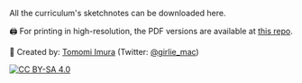 All the curriculum's sketchnotes can be downloaded here.

🖨 For printing in high-resolution, the PDF versions are available at [this repo](https://github.com/girliemac/a-picture-is-worth-a-1000-words/tree/main/ml).

🎨 Created by: [Tomomi Imura](https://github.com/girliemac) (Twitter: [@girlie_mac](https://twitter.com/girlie_mac))

[![CC BY-SA 4.0](https://img.shields.io/badge/License-CC%20BY--SA%204.0-lightgrey.svg)](https://creativecommons.org/licenses/by-sa/4.0/)
